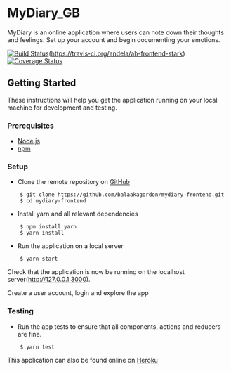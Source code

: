 # MyDiary_GB

MyDiary is an online application where users can note down their thoughts and feelings. Set up your account and begin documenting your emotions.

[![Build Status](https://travis-ci.org/balaakagordon/mydiary-frontend.svg?branch=develop)](https://travis-ci.org/balaakagordon/mydiary-frontend)(https://travis-ci.org/andela/ah-frontend-stark)
[![Coverage Status](https://coveralls.io/repos/github/balaakagordon/challenge3/badge.svg)](https://coveralls.io/github/balaakagordon/challenge3)


## Getting Started
These instructions will help you get the application running on your local machine for development and testing.

### Prerequisites
* [Node.js](https://nodejs.org/en/)
* [npm](https://www.npmjs.com/)

### Setup
* Clone the remote repository on [GitHub](https://github.com/new)
```
    $ git clone https://github.com/balaakagordon/mydiary-frontend.git
    $ cd mydiary-frontend
```

* Install yarn and all relevant dependencies
```
    $ npm install yarn 
    $ yarn install
```

* Run the application on a local server
```
    $ yarn start
```
Check that the application is now be running on the localhost server(http://127.0.0.1:3000). 

Create a user account, login and explore the app

### Testing
* Run the app tests to ensure that all components, actions and reducers are fine.
```
    $ yarn test
```


This application can also be found online on [Heroku](https://mydiary-frontend-gb.herokuapp.com/)
